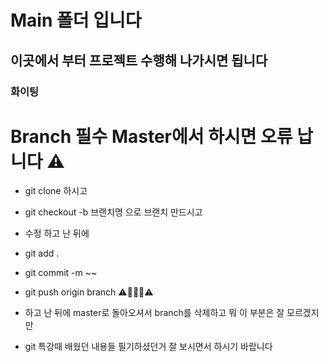 # Main 폴더 입니다



## 이곳에서 부터 프로젝트 수행해 나가시면 됩니다



### 화이팅



# Branch 필수 Master에서 하시면 오류 납니다 :warning:



- git clone 하시고

- git checkout -b 브랜치명 으로 브랜치 만드시고

- 수정 하고 난 뒤에

- git add .

- git commit -m ~~

- git push origin branch :warning::imp::1st_place_medal::imp::warning:

- 하고 난 뒤에 master로 돌아오셔서 branch를 삭제하고 뭐 이 부분은 잘 모르겠지만

- git 특강때 배웠던 내용들 필기하셨던거 잘 보시면서 하시기 바랍니다

  